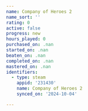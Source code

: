 ```yaml
---
name: Company of Heroes 2
name_sort: ''
rating: 0
active: false
progress: new
hours_played: 0
purchased_on: .nan
started_on: .nan
beaten_on: .nan
completed_on: .nan
mastered_on: .nan
identifiers:
  - type: steam
    appid: '231430'
    name: Company of Heroes 2
    synced_on: '2024-10-04'

---
```

